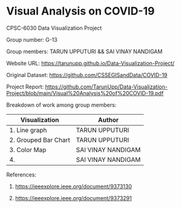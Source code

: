 # Visual Analysis on COVID-19
CPSC-6030 Data Visualization Project



Group number: G-13



Group members: TARUN UPPUTURI && SAI VINAY NANDIGAM 

Website URL: https://tarunupp.github.io/Data-Visualization-Project/



Original Dataset: https://github.com/CSSEGISandData/COVID-19




Project Report: https://github.com/TarunUpp/Data-Visualization-Project/blob/main/Visual%20Analysis%20of%20COVID-19.pdf



Breakdown of work among group members:



| Visualization | Author |
| --- | --- |
| 1. Line graph | TARUN UPPUTURI |
| 2. Grouped Bar Chart | TARUN UPPUTURI |
| 3. Color Map| SAI VINAY NANDIGAM |
| 4. | SAI VINAY NANDIGAM |



References:



1. https://ieeexplore.ieee.org/document/9373130



2. https://ieeexplore.ieee.org/document/9373291
